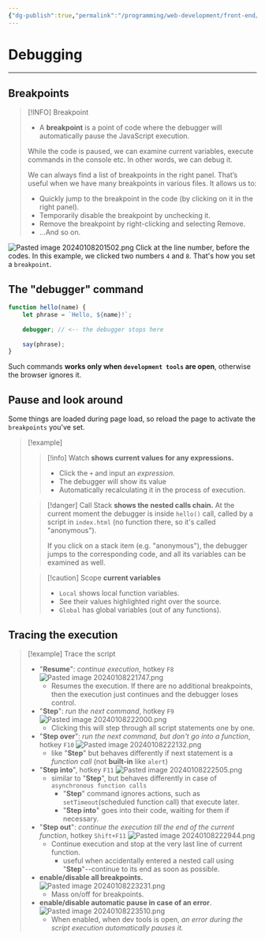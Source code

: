 ```yaml
---
{"dg-publish":true,"permalink":"/programming/web-development/front-end/javascript-vanilla/02-code-quality/01-debugging-in-browser/","tags":["programming","webdevelopment","frontend","JavaScript"],"created":"2024-11-09T11:30:39.045+08:00"}
---
```


# Debugging

--- 

## Breakpoints

>[!INFO] Breakpoint
> - A __breakpoint__ is a point of code where the debugger will automatically pause the JavaScript execution.
> 
> While the code is paused, we can examine current variables, execute commands in the console etc. In other words, we can debug it.
> 
> We can always find a list of breakpoints in the right panel. That’s useful when we have many breakpoints in various files. It allows us to:
> - Quickly jump to the breakpoint in the code (by clicking on it in the right panel).
> - Temporarily disable the breakpoint by unchecking it.
> - Remove the breakpoint by right-clicking and selecting Remove.
> - …And so on.


![Pasted image 20240108201502.png](/img/user/PROGRAMMING/Web%20Development/FrontEnd/Javascript%20(Vanilla)/02%20Code%20quality/attachments/Pasted%20image%2020240108201502.png)
Click at the line number, before the codes.
In this example,  we clicked two numbers `4` and `8`.
That's how you set a `breakpoint`.

## The "debugger" command

```javascript
function hello(name) {
	let phrase = `Hello, ${name}!`;
	
	debugger; // <-- the debugger stops here
	
	say(phrase);
}
```

Such commands __works only when `development tools` are open__, otherwise the browser ignores it.

## Pause and look around
Some things are loaded during page load, so reload the page to activate the `breakpoints` you've set.

>[!example]
>>[!info] Watch
>> __shows current values for any expressions.__
>> - Click the `+` and input an _expression_.
>> - The debugger will show its value
>> - Automatically recalculating it in the process of execution.
>
>
>>[!danger] Call Stack
>>__shows the nested calls chain.__
>> At the current moment the debugger is inside `hello()` call, called by a script in `index.html` (no function there, so it's called "anonymous").
>> 
>> If you click on a stack item (e.g. "anonymous"), the debugger jumps to the corresponding code, and all its variables can be examined as well.
>
>
>> [!caution] Scope
>> __current variables__
>> - `Local` shows local function variables.
>> 	- See their values highlighted right over the source.
>> - `Global` has global variables (out of any functions).


## Tracing the execution

>[!example] Trace the script
> - "__Resume__": _continue execution_, hotkey `F8`
> 	 ![Pasted image 20240108221747.png](/img/user/PROGRAMMING/Web%20Development/FrontEnd/Javascript%20(Vanilla)/02%20Code%20quality/attachments/Pasted%20image%2020240108221747.png)
> 	- Resumes the execution. If there are no additional breakpoints, then the execution just continues and the debugger loses control.
> - "__Step__": _run the next command_, hotkey `F9`
> 	![Pasted image 20240108222000.png](/img/user/PROGRAMMING/Web%20Development/FrontEnd/Javascript%20(Vanilla)/02%20Code%20quality/attachments/Pasted%20image%2020240108222000.png)
> 	- Clicking this will step through all script statements one by one.
>  - "__Step over__": _run the next command, but don't go into a function_, hotkey `F10`
> 	 ![Pasted image 20240108222132.png](/img/user/PROGRAMMING/Web%20Development/FrontEnd/Javascript%20(Vanilla)/02%20Code%20quality/attachments/Pasted%20image%2020240108222132.png)
> 	 - like "__Step__" but behaves differently if next statement is a _function call_ (not __built-in__ like `alert`)
> - "__Step into__", hotkey `F11`
> 	![Pasted image 20240108222505.png](/img/user/PROGRAMMING/Web%20Development/FrontEnd/Javascript%20(Vanilla)/02%20Code%20quality/attachments/Pasted%20image%2020240108222505.png)
> 	 - similar to "__Step__", but behaves differently in case of `asynchronous function calls`
> 		 - "__Step__" command ignores actions, such as `setTimeout`(scheduled function call) that execute later.
> 		- "__Step into__" goes into their code, waiting for them if necessary.
> - "__Step out__": _continue the execution till the end of the current function_, hotkey `Shift+F11`
> 	![Pasted image 20240108222944.png](/img/user/PROGRAMMING/Web%20Development/FrontEnd/Javascript%20(Vanilla)/02%20Code%20quality/attachments/Pasted%20image%2020240108222944.png)
> 	- Continue  execution and stop at the very last line of current function.
> 		- useful when accidentally entered a nested call using "__Step__"--continue to its end as soon as possible.
> - __enable/disable all breakpoints.__
> ![Pasted image 20240108223231.png](/img/user/PROGRAMMING/Web%20Development/FrontEnd/Javascript%20(Vanilla)/02%20Code%20quality/attachments/Pasted%20image%2020240108223231.png)
> 	- Mass on/off for breakpoints.
> - __enable/disable automatic pause in case of an error__.
> 	![Pasted image 20240108223510.png](/img/user/PROGRAMMING/Web%20Development/FrontEnd/Javascript%20(Vanilla)/02%20Code%20quality/attachments/Pasted%20image%2020240108223510.png)
> 	- When enabled, when dev tools is open, _an error during the script execution automatically pauses it._




